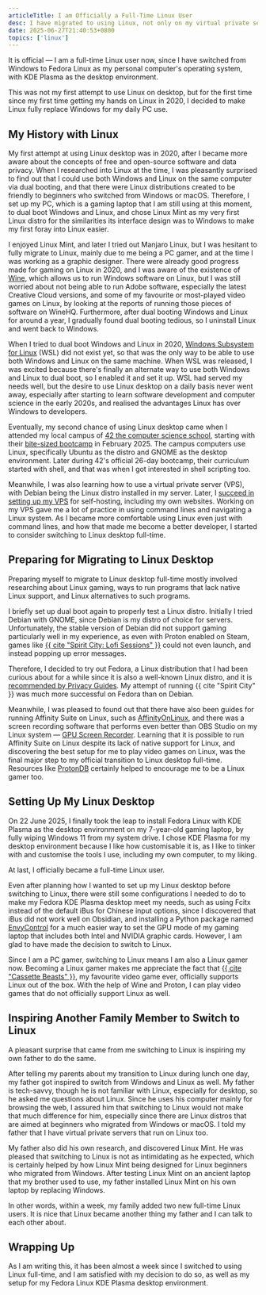 ```yaml
---
articleTitle: I am Officially a Full-Time Linux User
desc: I have migrated to using Linux, not only on my virtual private servers, but also my personal computer desktop.
date: 2025-06-27T21:40:53+0800
topics: ['linux']
---
```

It is official — I am a full-time Linux user now, since I have switched from Windows to Fedora Linux as my personal computer's operating system, with KDE Plasma as the desktop environment.

This was not my first attempt to use Linux on desktop, but for the first time since my first time getting my hands on Linux in 2020, I decided to make Linux fully replace Windows for my daily PC use.

## My History with Linux

My first attempt at using Linux desktop was in 2020, after I became more aware about the concepts of free and open-source software and data privacy. When I researched into Linux at the time, I was pleasantly surprised to find out that I could use both Windows and Linux on the same computer via dual booting, and that there were Linux distributions created to be friendly to beginners who switched from Windows or macOS. Therefore, I set up my PC, which is a gaming laptop that I am still using at this moment, to dual boot Windows and Linux, and chose Linux Mint as my very first Linux distro for the similarities its interface design was to Windows to make my first foray into Linux easier.

I enjoyed Linux Mint, and later I tried out Manjaro Linux, but I was hesitant to fully migrate to Linux, mainly due to me being a PC gamer, and at the time I was working as a graphic designer. There were already good progress made for gaming on Linux in 2020, and I was aware of the existence of [Wine](https://www.winehq.org/), which allows us to run Windows software on Linux, but I was still worried about not being able to run Adobe software, especially the latest Creative Cloud versions, and some of my favourite or most-played video games on Linux, by looking at the reports of running those pieces of software on WineHQ. Furthermore, after dual booting Windows and Linux for around a year, I gradually found dual booting tedious, so I uninstall Linux and went back to Windows.

When I tried to dual boot Windows and Linux in 2020, [Windows Subsystem for Linux](https://en.wikipedia.org/wiki/Windows_Subsystem_for_Linux) (WSL) did not exist yet, so that was the only way to be able to use both Windows and Linux on the same machine. When WSL was released, I was excited because there's finally an alternate way to use both Windows and Linux to dual boot, so I enabled it and set it up. WSL had served my needs well, but the desire to use Linux desktop on a daily basis never went away, especially after starting to learn software development and computer science in the early 2020s, and realised the advantages Linux has over Windows to developers.

Eventually, my second chance of using Linux desktop came when I attended my local campus of [42 the computer science school](/topics/42-the-school/), starting with their [bite-sized bootcamp](2025-03-06-attended-42-discovery-piscine.md) in February 2025. The campus computers use Linux, specifically Ubuntu as the distro and GNOME as the desktop environment. Later during 42's official 26-day bootcamp, their curriculum started with shell, and that was when I got interested in shell scripting too.

Meanwhile, I was also learning how to use a virtual private server (VPS), with Debian being the Linux distro installed in my server. Later, I [succeed in setting up my VPS](2025-05-19-my-vps-arc-began.md) for self-hosting, including my own websites. Working on my VPS gave me a lot of practice in using command lines and navigating a Linux system. As I became more comfortable using Linux even just with command lines, and how that made me become a better developer, I started to consider switching to Linux desktop full-time.

## Preparing for Migrating to Linux Desktop

Preparing myself to migrate to Linux desktop full-time mostly involved researching about Linux gaming, ways to run programs that lack native Linux support, and Linux alternatives to such programs.

I briefly set up dual boot again to properly test a Linux distro. Initially I tried Debian with GNOME, since Debian is my distro of choice for servers. Unfortunately, the stable version of Debian did not support gaming particularly well in my experience, as even with Proton enabled on Steam, games like [{{ cite "Spirit City: Lofi Sessions" }}](https://store.steampowered.com/app/2113850/Spirit_City_Lofi_Sessions/) could not even launch, and instead popping up error messages.

Therefore, I decided to try out Fedora, a Linux distribution that I had been curious about for a while since it is also a well-known Linux distro, and it is [recommended by Privacy Guides](https://www.privacyguides.org/en/desktop/#fedora-linux). My attempt of running {{ cite "Spirit City" }} was much more successful on Fedora than on Debian.

Meanwhile, I was pleased to found out that there have also been guides for running Affinity Suite on Linux, such as [AffinityOnLinux](https://github.com/Twig6943/AffinityOnLinux), and there was a screen recording software that performs even better than OBS Studio on my Linux system — [GPU Screen Recorder](https://git.dec05eba.com/gpu-screen-recorder/about/). Learning that it is possible to run Affinity Suite on Linux despite its lack of native support for Linux, and discovering the best setup for me to play video games on Linux, was the final major step to my official transition to Linux desktop full-time. Resources like [ProtonDB](https://www.protondb.com/) certainly helped to encourage me to be a Linux gamer too.

## Setting Up My Linux Desktop

On 22 June 2025, I finally took the leap to install Fedora Linux with KDE Plasma as the desktop environment on my 7-year-old gaming laptop, by fully wiping Windows 11 from my system drive. I chose KDE Plasma for my desktop environment because I like how customisable it is, as I like to tinker with and customise the tools I use, including my own computer, to my liking.

At last, I officially became a full-time Linux user.

Even after planning how I wanted to set up my Linux desktop before switching to Linux, there were still some configurations I needed to do to make my Fedora KDE Plasma desktop meet my needs, such as using Fcitx instead of the default iBus for Chinese input options, since I discovered that iBus did not work well on Obsidian, and installing a Python package named [EnvyControl](https://github.com/bayasdev/envycontrol) for a much easier way to set the GPU mode of my gaming laptop that includes both Intel and NVIDIA graphic cards. However, I am glad to have made the decision to switch to Linux.

Since I am a PC gamer, switching to Linux means I am also a Linux gamer now. Becoming a Linux gamer makes me appreciate the fact that {[{ cite "Cassette Beasts" }}](/shrines/cassettebeasts/), my favourite video game ever, officially supports Linux out of the box. With the help of Wine and Proton, I can play video games that do not officially support Linux as well.

## Inspiring Another Family Member to Switch to Linux

A pleasant surprise that came from me switching to Linux is inspiring my own father to do the same.

After telling my parents about my transition to Linux during lunch one day, my father got inspired to switch from Windows and Linux as well. My father is tech-savvy, though he is not familiar with Linux, especially for desktop, so he asked me questions about Linux. Since he uses his computer mainly for browsing the web, I assured him that switching to Linux would not make that much difference for him, especially since there are Linux distros that are aimed at beginners who migrated from Windows or macOS. I told my father that I have virtual private servers that run on Linux too.

My father also did his own research, and discovered Linux Mint. He was pleased that switching to Linux is not as intimidating as he expected, which is certainly helped by how Linux Mint being designed for Linux beginners who migrated from Windows. After testing Linux Mint on an ancient laptop that my brother used to use, my father installed Linux Mint on his own laptop by replacing Windows.

In other words, within a week, my family added two new full-time Linux users. It is nice that Linux became another thing my father and I can talk to each other about.

## Wrapping Up

As I am writing this, it has been almost a week since I switched to using Linux full-time, and I am satisfied with my decision to do so, as well as my setup for my Fedora Linux KDE Plasma desktop environment.
